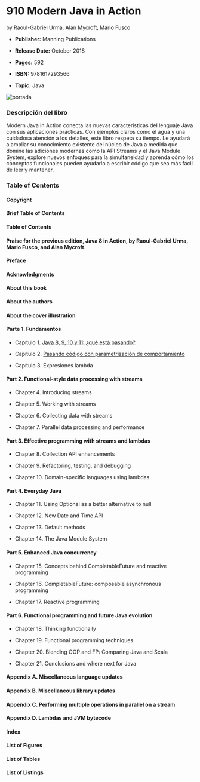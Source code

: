 # 910 Modern Java in Action

by Raoul-Gabriel Urma, Alan Mycroft, Mario Fusco

* **Publisher:** Manning Publications

* **Release Date:** October 2018

* **Pages:** 592 

* **ISBN:** 9781617293566

* **Topic:** Java

![portada](https://github.com/adolfodelarosades/Java/blob/master/temarios/910_Modern_Java_in_Action/images/910-portada.png)

### Descripción del libro

Modern Java in Action conecta las nuevas características del lenguaje Java con sus aplicaciones prácticas. Con ejemplos claros como el agua y una cuidadosa atención a los detalles, este libro respeta su tiempo. Le ayudará a ampliar su conocimiento existente del núcleo de Java a medida que domine las adiciones modernas como la API Streams y el Java Module System, explore nuevos enfoques para la simultaneidad y aprenda cómo los conceptos funcionales pueden ayudarlo a escribir código que sea más fácil de leer y mantener.


### Table of Contents

#### Copyright

#### Brief Table of Contents

#### Table of Contents

#### Praise for the previous edition, Java 8 in Action, by Raoul-Gabriel Urma, Mario Fusco, and Alan Mycroft.

#### Preface

#### Acknowledgments

#### About this book

#### About the authors

#### About the cover illustration

#### Parte 1. Fundamentos

* Capítulo 1. [Java 8, 9, 10 y 11: ¿qué está pasando?](910_Modern_Java_in_Action/01_Java_8_9_10_y_11.md)

* Capítulo 2. [Pasando código con parametrización de comportamiento](910_Modern_Java_in_Action/02_Pasando_codigo.md)

* Capítulo 3. Expresiones lambda

#### Part 2. Functional-style data processing with streams

* Chapter 4. Introducing streams

* Chapter 5. Working with streams

* Chapter 6. Collecting data with streams

* Chapter 7. Parallel data processing and performance

#### Part 3. Effective programming with streams and lambdas

* Chapter 8. Collection API enhancements

* Chapter 9. Refactoring, testing, and debugging

* Chapter 10. Domain-specific languages using lambdas

#### Part 4. Everyday Java

* Chapter 11. Using Optional as a better alternative to null

* Chapter 12. New Date and Time API

* Chapter 13. Default methods

* Chapter 14. The Java Module System

#### Part 5. Enhanced Java concurrency

* Chapter 15. Concepts behind CompletableFuture and reactive programming

* Chapter 16. CompletableFuture: composable asynchronous programming

* Chapter 17. Reactive programming

#### Part 6. Functional programming and future Java evolution

* Chapter 18. Thinking functionally

* Chapter 19. Functional programming techniques

* Chapter 20. Blending OOP and FP: Comparing Java and Scala

* Chapter 21. Conclusions and where next for Java

#### Appendix A. Miscellaneous language updates

#### Appendix B. Miscellaneous library updates

#### Appendix C. Performing multiple operations in parallel on a stream

#### Appendix D. Lambdas and JVM bytecode

#### Index

#### List of Figures

#### List of Tables

#### List of Listings
